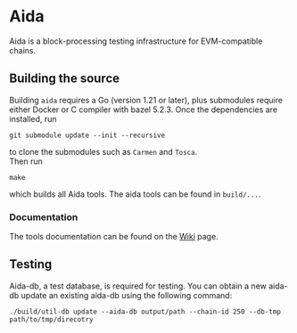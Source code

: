 # Aida

Aida is a block-processing testing infrastructure for EVM-compatible chains.

## Building the source

Building `aida` requires a Go (version 1.21 or later), plus submodules require either Docker or C compiler with bazel 5.2.3.
Once the dependencies are installed, run

```shell
git submodule update --init --recursive
```
to clone the submodules such as `Carmen` and `Tosca`.\
Then run
```shell
make
```
which builds all Aida tools. The aida tools can be found in ```build/...```.

### Documentation

The tools documentation can be found on the [Wiki](https://github.com/Fantom-foundation/Aida/wiki) page.

## Testing 

Aida-db, a test database, is required for testing. You can obtain a new aida-db update an existing aida-db using the following command:
```
./build/util-db update --aida-db output/path --chain-id 250 --db-tmp path/to/tmp/direcotry
```

